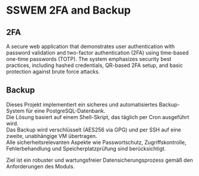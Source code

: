 # SSWEM 2FA and Backup

## 2FA
A secure web application that demonstrates user authentication with password validation and two-factor authentication (2FA) using time-based one-time passwords (TOTP). The system emphasizes security best practices, including hashed credentials, QR-based 2FA setup, and basic protection against brute force attacks.

## Backup
Dieses Projekt implementiert ein sicheres und automatisiertes Backup-System für eine PostgreSQL-Datenbank.  
Die Lösung basiert auf einem Shell-Skript, das täglich per Cron ausgeführt wird.  
Das Backup wird verschlüsselt (AES256 via GPG) und per SSH auf eine zweite, unabhängige VM übertragen.  
Alle sicherheitsrelevanten Aspekte wie Passwortschutz, Zugriffskontrolle, Fehlerbehandlung und Speicherplatzprüfung sind berücksichtigt.

Ziel ist ein robuster und wartungsfreier Datensicherungsprozess gemäß den Anforderungen des Moduls.
